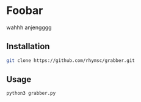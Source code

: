 # Foobar
wahhh anjengggg
## Installation

```bash
git clone https://github.com/rhymsc/grabber.git
```

## Usage

```python
python3 grabber.py
```